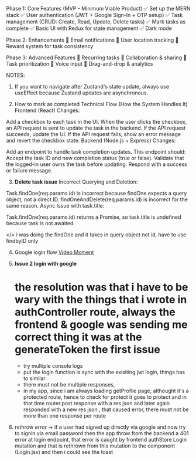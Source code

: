 Phase 1: Core Features (MVP - Minimum Viable Product)
✅ Set up the MERN stack
✅ User authentication (JWT + Google Sign-In + OTP setup)
✅ Task management (CRUD: Create, Read, Update, Delete tasks)
✅ Mark tasks as complete
✅ Basic UI with Redux for state management
✅ Dark mode

Phase 2: Enhancements
🔹 Email notifications
🔹 User location tracking
🔹 Reward system for task consistency

Phase 3: Advanced Features
🔸 Recurring tasks
🔸 Collaboration & sharing
🔸 Task prioritization
🔸 Voice input
🔸 Drag-and-drop & analytics

NOTES:

1. If you want to navigate after Zustand's state update, always use useEffect because Zustand updates are asynchronous.

2. How to mark as completed
   Technical Flow (How the System Handles It)
   Frontend (React) Changes:

Add a checkbox to each task in the UI.
When the user clicks the checkbox, an API request is sent to update the task in the backend.
If the API request succeeds, update the UI.
If the API request fails, show an error message and revert the checkbox state.
Backend (Node.js + Express) Changes:

Add an endpoint to handle task completion updates.
This endpoint should:
Accept the task ID and new completion status (true or false).
Validate that the logged-in user owns the task before updating.
Respond with a success or failure message.

3. **Delete task issue**
   Incorrect Querying and Deletion:

Task.findOne(req.params.id) is incorrect because findOne expects a query object, not a direct ID.
findOneAndDelete(req.params.id) is incorrect for the same reason.
Async Issue with task.title:

Task.findOne(req.params.id) returns a Promise, so task.title is undefined because task is not awaited.

</> i was doing the findOne and it takes in query object not id, have to use findbyID only

4. Google login flow [Video Moment](https://youtu.be/a75PNthqQOI?t=64)
5. **Issue 2 login with google**

   # the resolution was that i have to be wary with the things that i wrote in authController route, always the frontend & google was sending me correct thing it was at the generateToken the first issue

   - try multiple console logs
   - put the login function is sync with the exisiting jwt login, things has to similar
   - there must not be multiple responses,
   - in my app, since i am always loading getProfile page, althought it's a protected route, hence to check for protect it goes to protect and in that time router.post response with a res json and later again responded with a new res json , that caused error, there must not be more than one response per route

6. rethrow error
   -> if a user had signed up directly via google and now try to signin via email password then the app throw from the backend a 401 error at login endpoint, that error is caught by frontend authStore Login mutation and that is rethrown from this mutation to the component (Login.jsx) and then i could see the toast
